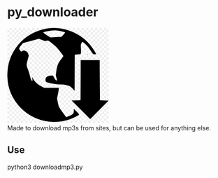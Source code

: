 # py_downloader

![](/downloader.png)<br/>
Made to download mp3s from sites, but can be used for anything else.

## Use

python3 downloadmp3.py
